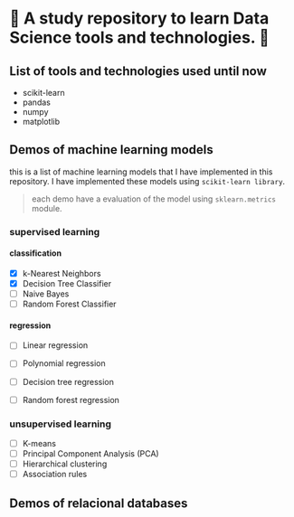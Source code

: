 # 🏫 A study repository to learn Data Science tools and technologies. 🫡

## List of tools and technologies used until now

* scikit-learn
* pandas
* numpy
* matplotlib

## Demos of machine learning models

this is a list of machine learning models that I have implemented in this repository. I have implemented these models using `scikit-learn library`.

> each demo have a evaluation of the model using `sklearn.metrics` module.

### supervised learning

#### classification

- [x] k-Nearest Neighbors
- [x] Decision Tree Classifier
- [ ] Naive Bayes
- [ ] Random Forest Classifier

#### regression

- [ ] Linear regression
- [ ] Polynomial regression
- [ ] Decision tree regression
- [ ] Random forest regression


### unsupervised learning

- [ ] K-means
- [ ] Principal Component Analysis (PCA)
- [ ] Hierarchical clustering
- [ ] Association rules

## Demos of relacional databases
